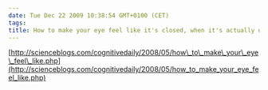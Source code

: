 ```yaml
---
date: Tue Dec 22 2009 10:38:54 GMT+0100 (CET)
tags: 
title: How to make your eye feel like it's closed, when it's actually open
---
```



[http://scienceblogs.com/cognitivedaily/2008/05/how\_to\_make\_your\_eye\_feel\_like.php](http://scienceblogs.com/cognitivedaily/2008/05/how_to_make_your_eye_feel_like.php)

